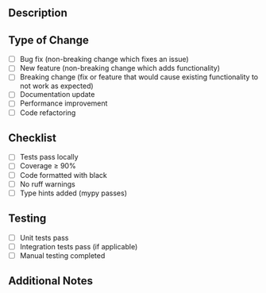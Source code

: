 ## Description
<!-- Provide a brief description of the changes in this PR -->

## Type of Change
<!-- Mark the relevant option with an "x" -->
- [ ] Bug fix (non-breaking change which fixes an issue)
- [ ] New feature (non-breaking change which adds functionality)
- [ ] Breaking change (fix or feature that would cause existing functionality to not work as expected)
- [ ] Documentation update
- [ ] Performance improvement
- [ ] Code refactoring

## Checklist
<!-- Mark completed items with an "x" -->
- [ ] Tests pass locally
- [ ] Coverage ≥ 90%
- [ ] Code formatted with black
- [ ] No ruff warnings
- [ ] Type hints added (mypy passes)

## Testing
<!-- Describe the tests you ran to verify your changes -->
- [ ] Unit tests pass
- [ ] Integration tests pass (if applicable)
- [ ] Manual testing completed

## Additional Notes
<!-- Add any additional notes, screenshots, or context about the PR -->